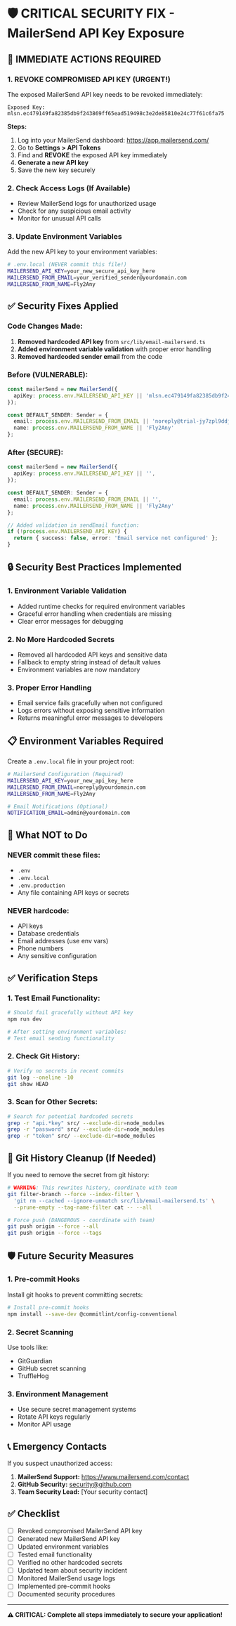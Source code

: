 # 🛡️ CRITICAL SECURITY FIX - MailerSend API Key Exposure

## 🚨 IMMEDIATE ACTIONS REQUIRED

### 1. **REVOKE COMPROMISED API KEY** (URGENT!)
The exposed MailerSend API key needs to be revoked immediately:
```
Exposed Key: mlsn.ec479149fa82385db9f243869ff65ead519498c3e2de85810e24c77f61c6fa75
```

**Steps:**
1. Log into your MailerSend dashboard: https://app.mailersend.com/
2. Go to **Settings > API Tokens**
3. Find and **REVOKE** the exposed API key immediately
4. **Generate a new API key**
5. Save the new key securely

### 2. **Check Access Logs** (If Available)
- Review MailerSend logs for unauthorized usage
- Check for any suspicious email activity
- Monitor for unusual API calls

### 3. **Update Environment Variables**
Add the new API key to your environment variables:

```bash
# .env.local (NEVER commit this file!)
MAILERSEND_API_KEY=your_new_secure_api_key_here
MAILERSEND_FROM_EMAIL=your_verified_sender@yourdomain.com
MAILERSEND_FROM_NAME=Fly2Any
```

## ✅ Security Fixes Applied

### **Code Changes Made:**
1. **Removed hardcoded API key** from `src/lib/email-mailersend.ts`
2. **Added environment variable validation** with proper error handling
3. **Removed hardcoded sender email** from the code

### **Before (VULNERABLE):**
```typescript
const mailerSend = new MailerSend({
  apiKey: process.env.MAILERSEND_API_KEY || 'mlsn.ec479149fa82385db9f243869ff65ead519498c3e2de85810e24c77f61c6fa75',
});

const DEFAULT_SENDER: Sender = {
  email: process.env.MAILERSEND_FROM_EMAIL || 'noreply@trial-jy7zpl9ddj6g5vx6.mlsender.net',
  name: process.env.MAILERSEND_FROM_NAME || 'Fly2Any'
};
```

### **After (SECURE):**
```typescript
const mailerSend = new MailerSend({
  apiKey: process.env.MAILERSEND_API_KEY || '',
});

const DEFAULT_SENDER: Sender = {
  email: process.env.MAILERSEND_FROM_EMAIL || '',
  name: process.env.MAILERSEND_FROM_NAME || 'Fly2Any'
};

// Added validation in sendEmail function:
if (!process.env.MAILERSEND_API_KEY) {
  return { success: false, error: 'Email service not configured' };
}
```

## 🔒 Security Best Practices Implemented

### **1. Environment Variable Validation**
- Added runtime checks for required environment variables
- Graceful error handling when credentials are missing
- Clear error messages for debugging

### **2. No More Hardcoded Secrets**
- Removed all hardcoded API keys and sensitive data
- Fallback to empty string instead of default values
- Environment variables are now mandatory

### **3. Proper Error Handling**
- Email service fails gracefully when not configured
- Logs errors without exposing sensitive information
- Returns meaningful error messages to developers

## 📋 Environment Variables Required

Create a `.env.local` file in your project root:

```bash
# MailerSend Configuration (Required)
MAILERSEND_API_KEY=your_new_api_key_here
MAILERSEND_FROM_EMAIL=noreply@yourdomain.com
MAILERSEND_FROM_NAME=Fly2Any

# Email Notifications (Optional)
NOTIFICATION_EMAIL=admin@yourdomain.com
```

## 🚫 What NOT to Do

### **NEVER commit these files:**
- `.env`
- `.env.local` 
- `.env.production`
- Any file containing API keys or secrets

### **NEVER hardcode:**
- API keys
- Database credentials
- Email addresses (use env vars)
- Phone numbers
- Any sensitive configuration

## ✅ Verification Steps

### **1. Test Email Functionality:**
```bash
# Should fail gracefully without API key
npm run dev

# After setting environment variables:
# Test email sending functionality
```

### **2. Check Git History:**
```bash
# Verify no secrets in recent commits
git log --oneline -10
git show HEAD
```

### **3. Scan for Other Secrets:**
```bash
# Search for potential hardcoded secrets
grep -r "api.*key" src/ --exclude-dir=node_modules
grep -r "password" src/ --exclude-dir=node_modules  
grep -r "token" src/ --exclude-dir=node_modules
```

## 🔄 Git History Cleanup (If Needed)

If you need to remove the secret from git history:

```bash
# WARNING: This rewrites history, coordinate with team
git filter-branch --force --index-filter \
  'git rm --cached --ignore-unmatch src/lib/email-mailersend.ts' \
  --prune-empty --tag-name-filter cat -- --all

# Force push (DANGEROUS - coordinate with team)
git push origin --force --all
git push origin --force --tags
```

## 🛡️ Future Security Measures

### **1. Pre-commit Hooks**
Install git hooks to prevent committing secrets:

```bash
# Install pre-commit hooks
npm install --save-dev @commitlint/config-conventional
```

### **2. Secret Scanning**
Use tools like:
- GitGuardian
- GitHub secret scanning
- TruffleHog

### **3. Environment Management**
- Use secure secret management systems
- Rotate API keys regularly
- Monitor API usage

## 📞 Emergency Contacts

If you suspect unauthorized access:
1. **MailerSend Support:** https://www.mailersend.com/contact
2. **GitHub Security:** security@github.com
3. **Team Security Lead:** [Your security contact]

## ✅ Checklist

- [ ] Revoked compromised MailerSend API key
- [ ] Generated new MailerSend API key
- [ ] Updated environment variables
- [ ] Tested email functionality
- [ ] Verified no other hardcoded secrets
- [ ] Updated team about security incident
- [ ] Monitored MailerSend usage logs
- [ ] Implemented pre-commit hooks
- [ ] Documented security procedures

---

**⚠️ CRITICAL: Complete all steps immediately to secure your application!**